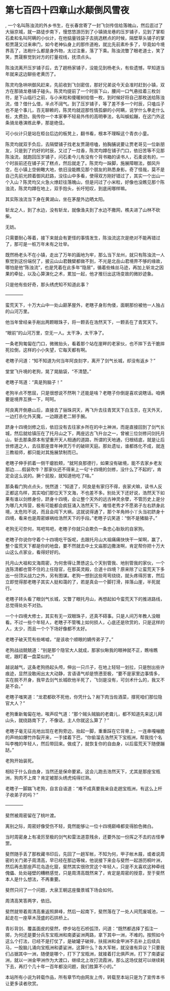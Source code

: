 # 第七百四十四章山水颠倒风雪夜
,  一个名叫陈浊流的外乡书生，在长春宫寄了一封飞剑传信给落魄山，然后逛过了大骊京城，就一路徒步南下，慢悠悠游历到了小镇骑龙巷的压岁铺子，见到了掌柜石柔和名叫阿瞒的小伙计，在他掂量钱袋子去挑选糕点的时候，隔壁草头铺子的掌柜贾晟又过来串门，如今老神仙身上的那件道袍，就比先前素朴多了，毕竟如今境界高了，法袍什么都是身外物，太过注重，落了下乘。陈浊流瞥了眼老道士，笑了笑，贾晟察觉到对方的打量视线，抚须点头。
   陈浊流离开压岁铺子后，去了趟杨家铺子，没能见到杨老头，有些遗憾，早知道当年就来这边聊些老黄历了。
   陈灵均急哄哄御风赶来，先前收到飞剑密信，那好兄弟说今天会准时赶到小镇，双方在那骑龙巷铺子碰头。陈灵均提前了一个时辰下山，腰间一口气悬挂着三枚剑符，是下山临行之前，与小米粒和傻暖树给借一枚，到时候好将自己那枚送给陈浊流，借？借什么借，半点不阔气。到了压岁铺子，等了差不多一个时辰，只嗑瓜子也不是个事儿，百无聊赖的，陈灵均就逗那性情孤僻的小阿瞒，说学什么拳走什么桩，太费劲，我传你一个本家拳不轻易外传的高明拳法，名叫蜈蚣蹦，在这门外这条骑龙巷演练此拳，那是绝佳。
   可小伙计只是站在柜台后边的板凳上，翻书看，根本不理睬这个青衣小童。
   陈灵均就双手负后，去隔壁铺子找老友贾晟唠嗑，拍胸脯说要让贾老哥见一位新朋友，只是到了约好的时辰，又过了一炷香，陈灵均蹲在铺子门口，依旧苦等不见那陈浊流，就跑回压岁铺子，问石柔今儿有没有个背书箱的读书人，石柔说有的，一个时辰前还在铺子买了糕点，然后就走了。陈灵均一跺脚，施展障眼法，御风升空，在小镇上空俯瞰大地，依旧没能瞧见那个朋友的熟悉身影。奇了怪哉，莫不是自己先前光顾着御风赶路，没往山中多看，使得双方刚好错过了，其实一个出山一个入山？陈灵均又火急火燎赶往落魄山，但是问过了小米粒，好像也没瞧见那个陈浊流，陈灵均蹲在地上，双手抱头，长吁短叹，到底闹哪样嘛。
   其实陈浊流当下身在黄湖山，坐在茅屋外边晒太阳。
   斩龙之人，到了水边，没有斩龙，就像渔夫到了水边不撒网，樵夫进了山林不砍柴。
   无妨。
   只需要耐心等着，接下来就会有更怪的事情发生，陈浊流这次是绝对不能再错过了，那可是一桩万年未有之壮举。
   既然杨老头不在小镇，走出了万年的画地为牢，那么当下龙州，就只有陈浊流一人察觉到这份端倪了，披云山山君魏檗都做不到，不光是北岳山君境界不够的缘故，哪怕是他“陈浊流”，也是凭着在此多年“隐居”，循着些蛛丝马迹，再加上斩龙之因果的牵扯，以及心算演化之术，累加一起，他才推衍出这场变故的微妙迹象。
   只是他有些好奇，那头绣虎知不知道此事？
   ————
   蛮荒天下，十万大山中一处山巅茅屋外，老瞎子身形佝偻，面朝那份被他一人独占的山河万里。
   他当年曾经亲手剐出两颗眼珠子，将一颗丢在浩然天下，一颗丢在了青冥天下。
   “眼前”的山河万里，空无一人。太干净，太干净了。
   一条老狗匍匐在门口，微微抬头，看着那个站在崖畔的老家伙，也不摔下去干脆摔死拉倒，这样的小小失望，它每天都有啊。
   老瞎子问道：“知不知道为何当年阿良刻字，离开了剑气长城，却没有返乡？”
   堂堂飞升境的老狗，晃了晃脑袋，“不清楚。”
   老瞎子骂道：“真是狗脑子！”
   老狗半点不憋屈，只是很想说不然咧？还能是啥？老瞎子你倒是喜欢说瞎话。咱俩要是境界互换一下，呵呵。
   阿良离开倒悬山后，直接去了骊珠洞天，再飞升去往青冥天下白玉京，在天外天，一边打杀化外天魔，一边跟道老二掰手腕。
   跻身十四境剑修之后，依旧没有去往家乡所在的中土神洲，而是直接回到了剑气长城，然后就给镇压在了托月山之下，两座远古飞升台之一，曾被三位剑修问剑托月山，斩去那条原本有望重开天人相通的道路，所谓的天地通，归根结底，就是让后世修道之人，去往那座昔年神灵万千的破碎天庭。那处遗址，谁都炼化不成，就连三教祖师，都只能对其施展禁制而已。
   老瞎子伸手抓着一侧干瘪脸颊，“就阿良那德行，如果没有破境，能不去家乡老友那边……假装吹牛？那家伙还不得来上一句‘十四境的剑修，没什么了不起的’，肯定会这么说的。撅个屁股，就知道他吃了啥。”
   那条看门狗点点头，恍然道：“知道了，阿良是有家归不得，丧家犬嘛，读书人反正都这鸟样，其实咱们那位天下文海，不也差不多。别处天下还好说，浩然天下如果有谁以剑修身份，跻身十四境，会让整个天外的远古神灵余孽，不管历史上是分为哪几大阵营，极有可能都会疯狂涌入浩然天下。难怪老秀才不愿弟子左右跻身此境，太危险不说，而且会闯下大祸，这就说得通了，那个羊角辫小丫头当初跻身十四境，看来也是周密嫁祸给浩然天下的手段。”老瞎子讥笑道：“倒不是猪脑子。”
   老狗无可奈何，骂吧骂吧，老瞎子你就只会欺负一条忠心耿耿的自家狗。
   老瞎子你说你守着个十四境吃干饭呢，去跟托月山大祖痛痛快快干一架啊，赢了，整个蛮荒天下都是你的地盘，要不然就去中土文庙那边撒泼啊，肯定帮你把十万大山这么点家业，看得好好的。
   托月山大祖和文海周密，为何舍得让萧愻这么个天别管我、地别管我的家伙，一个连陈清都也管不住的上任隐官，在那英灵殿，合道十四境？原来除了让蛮荒天下多出一份顶尖战力之外，另有图谋。老狗一想到这些弯弯绕绕，就头疼得厉害，然后立即觉得那老瞎子其实人挺和蔼的了，若是真会一个脚打滑，摔落山崖，半死就行。
   老瞎子转头看了眼剑气长城，又瞥了眼托月山，再想起如今蛮荒天下的推进路线，总觉得处处不对劲。
   一个十四境大修士，其实有无一双眼珠子，还真不碍事。只是人间万年教人没眼看。不过一些个年轻人，老瞎子不管嘴上如何损人，心底还是欣赏的，只是这样的人，太少，而且一个个下场好像都不太好。
   老瞎子破天荒有些唏嘘，“是该收个顺眼的嫡传弟子了。”
   老狗战战兢兢道：“别是那个隐官大人就成，那家伙瞅我的眼神就不正，瞧啥瞧呢，跟盯着一盘菜似的。”
   越说越气，这条老狗扬起头颅，伸出一只爪子，在地上轻轻一划拉，只是刨出些许痕迹，显然没敢闹出太大动静，言语语气却是愤懑至极，“要不是家里边事情多，实在脱不开身，我早去剑气长城砍他半死了，飞剑是没有，可剑术什么的，我又不是不会。”
   老瞎子嗤笑道：“龙君都砍不死他，你凭什么？剐下肉当佐酒菜，撑死咱们那位隐官大人？”
   老狗重新匍匐在地，唉声叹气道：“那个贼头贼脑的老聋儿，都不知道先来这儿拜山头，就绕路南下了，不像话，主人你就这么算了？”
   老瞎子毫无征兆地出现在老狗旁边，抬起一脚，重重踩在它背脊上，一连串嘎嘣脆的声响如爆竹炸裂开来，一手揉着下巴，“你偷溜去浩然天下宝瓶洲，帮我找个名叫李槐的年轻人，然后带回来。做成了，就恢复你的自由身，以后蛮荒天下随便蹦跶。”
   老狗开始装死。
   相较于什么自由身，当然还是保命要紧。这会儿跑去浩然天下，尤其是那座宝瓶洲，狗肉不上席？肯定被那头绣虎炖得烂熟。
   老瞎子一脚踹飞老狗，自言自语道：“难不成真要我亲自走趟宝瓶洲，有这么上杆子收弟子的吗？”
   ————
   斐然被周密留在了桃叶渡。
   离别之际，周密好像受伤不轻，竟然能够让一位十四境巅峰都变得脸色微白。
   当时周密身上有凌厉至极的剑气和雷法道意残余，还要外加一份挥之不去的古怪拳罡。
   斐然随手丢了那枚藏书印后，先回了一趟军帐，不知为何，甲子帐木屐，或者说周密的关门弟子周清高，早已经在那边等候，他说接下来会与斐然一起游历桐叶洲，然后再去那座芦花岛造化窟，斐然其实很欣赏这个年轻人，只是不太喜欢这种牵线傀儡、处处碰壁的糟糕感觉，只是周清高既然来了，肯定是周密的授意，至于斐然本人是什么想法，不再重要。
   斐然只问了一个问题，大泉王朝这座蜃景城下场会如何。
   周清高笑答两字，依旧。
   斐然就带着周清高重返照屏峰，然后一起南下，斐然落在了一处人间荒废城池，一起走在一座草木茂盛的石拱桥上。
   青衫背剑、覆盖面皮的斐然，停步站在石桥弧顶，问道：“既然都选择了孤注一掷，为何还是要分兵东宝瓶洲和南婆娑洲两路，拿下其中一洲，不难的。按照如今这么个打法，已经不是打仗了，是破罐子破摔，扶摇洲和金甲洲不去补上后续兵马，一股脑儿涌向宝瓶洲和婆娑洲，这算什么？各大军帐，就没谁有异议？只要我们占据其中一洲，随便是哪个，打下了宝瓶洲，就接着打北俱芦洲，打下了南婆娑洲，就以一洲金甲洲作为大渡口，继续北上攻打流霞洲，那么这场仗就可以继续耗下去，再打个几十年一百年都没问题，我们胜算不小的。”
  本站所有小说为转载作品，所有章节均由网友上传，转载至本站只是为了宣传本书让更多读者欣赏。